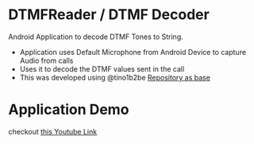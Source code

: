 # DTMFReader / DTMF Decoder

Android Application to decode DTMF Tones to String.

  * Application uses Default Microphone from Android Device to capture Audio from calls
  * Uses it to decode the DTMF values sent in the call
  * This was developed using @tino1b2be [Repository as base](https://github.com/tino1b2be/DTMF-Decoder)

# Application Demo

checkout [this Youtube Link](https://youtu.be/DKslqhYEGnc)
